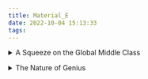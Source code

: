 ```yaml
---
title: Material_E
date: 2022-10-04 15:13:33
tags:
---
```

<details> <summary>A Squeeze on the Global Middle Class</summary>

[Bloomberg Businessweek|April 12, 2021](https://www.magzter.com/stories/Business/Bloomberg-Businessweek/A-Squeeze-on-the-Global-Middle-Class)
An estimated 150 million people slipped down the economic ladder in 2020, the first setback in almost three decades
By Cristina Lindblad
One of the most economically significant trends of the past few decades has been the emergence of a global middle class. __The expectation that this cohort of consumers would continue to grow relentlessly, as rising incomes in developing countries lifted millions out of poverty each year, has been a central assumption in multinationals’ business plans and the portfolio strategies of professional investors.__

You can now add that to the list of economic truths that have been upended by this pandemic. For the first time since the 1990s, the global middle class shrank last year, according to Pew Research Center estimates. About 150 million people tumbled down the economic ladder in 2020, with South Asia and sub-Saharan Africa seeing the biggest declines.

Defining the parameters of this global middle class has long been a contentious exercise. Pew, which has been researching the topic for more than a decade, labels as middle income those making from $10.01 to $20 a day, using data that smooth out differences in purchasing power across countries. In Pew’s analysis, there’s a separate upper-middle-income band made up of those earning $20.01 to $50 a day. (Note that $50 per day falls shy of what a minimum wage worker in the U.S. takes home pretax for an eight-hour day.) Others have opted for a more expansive $10 to $100 a day definition.

Taken together, Pew’s middle-income and upper-middle-income brackets encompass roughly 2.5 billion people—or a third of the world’s population. Buried inside these big numbers are many personal stories. Here we bring you four, from South Africa, Thailand, India, and Brazil. They’re tales of hard-won successes that evaporated overnight, along with well-paying jobs. Of once-accessible luxuries, like steak for dinner or home internet access, now out of reach.

Strivers face a far more uncertain future than in years past. In its latest World Economic Outlook, released in full on April 6, the International Monetary Fund predicts the global economy in 2024 will be 3% smaller than it would have been without the pandemic, largely because developing world governments have less room to spend their way to recovery, as the U.S. and Europe are doing.

The divergences are stark. India will end 2021 with a gross domestic product that’s 5.2% smaller than it would have been otherwise, according to forecasts by Bloomberg Economics. Indonesia’s output will be 9.2% smaller than its pre-crisis trend foretold. The U.S.? Just 1.6% smaller.

The global economy is “bifurcating,” says Carmen Reinhart, the World Bank’s chief economist, who cautions that a rebound in growth rates should not be mistaken for a lasting recovery. One big issue: Immunizations are proceeding far more slowly in poorer countries that have yet to gain the same access to vaccines as the rich world has.

But it goes further than that. Reinhart is concerned that in some countries governments may be forced to switch into austerity mode prematurely because they can’t shoulder their expanded debt loads. And while inflation is muted in the U.S. and Europe, in places such as Brazil food prices are soaring, leading central banks to tighten monetary policy prematurely. “This has been a very long year, and I think the damage has been underestimated,” she says. —Shawn Donnan</details>


<details> <summary>The Nature of Genius </summary>

[raw](https://ieltsmaterial.com/the-nature-of-genius-answers/)

There has always been an interest in geniuses and prodigies. The word ‘genius’, from the Latin gens (= family) and the term ‘genius’, meaning ‘begetter’, comes from the early Roman cult of a divinity as the head of the family. In its earliest form, genius was concerned with the ability of the head of the family, the paterfamilias, to perpetuate himself. Gradually, genius came to represent a person’s characteristics and thence an individual’s highest attributes derived from his ‘genius’ or guiding spirit. Today, people still look to stars or genes, astrology or genetics, in the hope of finding the source of exceptional abilities or personal characteristics.

The concept of genius and of gifts has become part of our folk culture, and attitudes are ambivalent towards them. We envy the gifted and mistrust them. In the mythology of giftedness, it is popularly believed that if people are talented in one area, they must be defective in another, that intellectuals are impractical, that prodigies burn too brightly too soon and burn out, that gifted people are eccentric, that they are physical weaklings, that there’s a thin line between genius and madness, that genius runs in families, that the gifted are so clever they don’t need special help, that giftedness is the same as having a high IQ, that some races are more intelligent or musical or mathematical than others, that genius goes unrecognised and unrewarded, that adversity makes men wise or that people with gifts have a responsibility to use them. Language has been enriched with such terms as ‘highbrow’, ‘egghead’, ‘blue-stocking’, ‘wiseacre’, ‘know-all’, ‘boffin’ and, for many, ‘intellectual’ is a term of denigration.

The nineteenth century saw considerable interest in the nature of genius, and produced not a few studies of famous prodigies. Perhaps for us today, two of the most significant aspects of most of these studies of genius are the frequency with which early encouragement and teaching by parents and tutors had beneficial effects on the intellectual, artistic or musical development of the children but caused great difficulties of adjustment later in their lives, and the frequency with which abilities went unrecognised by teachers and schools. However, the difficulty with the evidence produced by these studies, fascinating as they are in collecting together anecdotes and apparent similarities and exceptions, is that they are not what we would today call norm-referenced. In other words, when, for instance, information is collated about early illnesses, methods of upbringing, schooling, etc., we must also take into account information from other historical sources about how common or exceptional these were at the time. For instance, infant mortality was high and life expectancy much shorter than today, home tutoring was common in the families of the nobility and wealthy, bullying and corporal punishment were common at the best independent schools and, for the most part, the cases studied were members of the privileged classes. It was only with the growth of paediatrics and psychology in the twentieth century that studies could be carried out on a more objective, if still not always very scientific, basis.

Geniuses, however they are defined, are but the peaks which stand out through the mist of history and are visible to the particular observer from his or her particular vantage point. Change the observers and the vantage points, clear away some of the mist, and a different lot of peaks appear. Genius is a term we apply to those whom we recognise for their outstanding achievements and who stand near the end of the continuum of human abilities which reaches back through the mundane and mediocre to the incapable. There is still much truth in Dr Samuel Johnson’s observation, 'The true genius Is a mind of large general powers, accidentally determined to some particular direction’. We may disagree with the ‘general’, for we doubt if all musicians of genius could have become scientists of genius or vice versa, but there is no doubting the accidental determination which nurtured or triggered their gifts into those channels into which they have poured their powers so successfully. Along the continuum of abilities are hundreds of thousands of gifted men and women, boys and girls.

What we appreciate, enjoy or marvel at in thè works of genius or the achievements of prodigies are the manifestations of skills or abilities which are similar to, but so much superior to, our own. But that their minds are not different from our own is demonstrated by the fact that the hard-won discoveries of scientists like Kepler or Einstein become the commonplace knowledge of schoolchildren and the once outrageous shapes and colours of an artist like Paul Klee so soon appear on the fabrics we wear. This does not minimise the supremacy of their achievements, which outstrip our own as the sub-four-minute milers outstrip our jogging.

To think of geniuses and the gifted as having uniquely different brains is only reasonable If we accept that each human brain is uniquely different. The purpose of instruction is to make the US even more different from one another, and in the process of being educated we can learn from the achievements of those more gifted than ourselves. But before we try to emulate geniuses or encourage our children to do so we should note that some of the things we learn from them may prove unpalatable. We may envy their achievements and fame, but we should also recognise the price they may have paid in terms of perseverance, single-mindedness, dedication, restrictions on their personal lives, the demands upon their energies and time, and how often they had to display great courage to preserve their integrity or to make their way to the top.

Genius and giftedness are relative descriptive terms of no real substance. We may, at best, give them some precision by defining them and placing them in a context but, whatever we do, we should never delude ourselves into believing that gifted children or geniuses are different from the rest of humanity, save in the degree to which they have developed the performance of their abilities.</detail>


<details> <summary>Stop Trying to Be Indispensable at Work </summary>
“Be indispensable” is flawed advice. Yes, it may provide some job security but good luck trying to advance in your career.
![image.png](http://tva1.sinaimg.cn/large/008gLLJzgy1h7g26mediqj30pt0i079n.jpg)
You don’t have to do it all.


“Be indispensable.” This commonly given career advice is hard to argue with. No doubt it sounds appealing these days, with a softening economy and layoffs once again dominating the business news. It’s advice I’ve tried to follow for much of my own working life.


But the idea is deeply flawed.


Yes, being indispensable ought to be insurance against getting fired, and getting fired is horrible. Anyone who has been through even a single round of layoffs knows the anxiety it causes, the “Hunger Games”-ish feeling of needing to out-compete one’s friends and colleagues. Indispensability seems like the best armor — but that armor can become a cage.


Sometimes an effort to be indispensable turns an employee into a one-person bottleneck. But if they’re the single point of failure for a project, or the only person who knows how the system works, or the one employee the client is willing to talk to, it can be near impossible for them to leave — whether that’s taking time off for vacation or advancing to a bigger job. 


A boss might reluctantly think, “Janice has really earned a promotion, but we’d need to hire two people to replace her,” or “It’s not fair to keep sending Paul to deal with the angriest customers, but he’s the only one who can talk them down.”


These employees are so valuable in their current jobs that promoting them would create an immediate problem for their managers. In a 2020 survey by LinkedIn, talent professionals said the biggest barrier to internal recruiting was bosses wanting to hold on to their best people. This might not be a problem if those employees are happy, but because so many organizations require a promotion in order to get a raise, indispensable people can quickly become underpaid.


Say Janice were given the opportunity to move into management — maybe she could teach more employees to be as productive as she is, maybe she’d create 12 mini-Janices. With Paul’s hard-won knowledge of customer needs, perhaps he’d be better off in a new role, helping to redesign the product so it doesn’t make people so angry.


But their indispensability — and management’s shortsightedness — keeps them and the whole organization on the hamster wheel. This failure to promote people out of individual roles to that first rung of management is sometimes called a sticky floor, and it especially hurts women and people of color, stunting their careers before they ever have a chance to run into a glass ceiling.


In organizations that lean too heavily on indispensability, valuable people become incentivized to leave to get recognition. A 2022 McKinsey study found that more than 80% of role moves involved someone switching employers; internal promotions remain rare. Most job changes they studied also involved people taking on substantially new skills, indicating that they had abilities their old employer had overlooked. 


When these crucial employees eventually depart, sometimes that’s the first time bosses and colleagues realize the true extent of all the work they handled. It can take months for the team to recover. A paper by MIT economist Simon Jäger and IAB economist Jörg Heining (called “How Substitutable Are Workers? Evidence from Worker Deaths”) concluded that when departed workers can be readily replaced, wages rise as their colleagues quickly pick up the slack. When workers are harder to replace, it has a negative effect that hurts wages for those left behind.


Instead of aspiring to be indispensable, workers and companies should recognize that it’s better for everyone if employees are skilled and valuable but interchangeable. This would mean an employee can leave for vacation with minimal fuss, knowing that her colleagues will handle anything that comes up while she’s out. When workers can easily substitute for each other, their hours can be more predictable and also more flexible.


Interchangeability can even help close the wage gap between men and women: A study of pharmacists by Harvard economists Claudia Goldin and Lawrence Katz found that increased substitutability among pharmacists — thanks to uniform training, computerized customer data and the rise of national chains — has brought the profession some of the highest hourly pay and one of the lowest gender-pay gaps. 


In an organization with skilled, substitutable employees, managers can redistribute work seamlessly when they realize that one person has taken on too much, or that another doesn't have enough to do. It’s not a disaster if someone retires or quits. Customers aren’t upset if they don’t get to talk to a particular person. And when employees fill in for each other, fraud has fewer places to hide; that’s one reason some big banks make vacations mandatory.


If indispensability is so costly, why do we valorize it? Emotionally, it feels gratifying to be needed. And being indispensable might seem like good insurance against getting laid off. But as we’ve seen, that career insurance comes at a high premium. Nor is it foolproof — consider the layoffs rippling through top consulting and law firms over the past few weeks. Did any of those recently fired professionals consider themselves substitutable when they were pulling yet another 80-hour week? More likely, they thought their efforts were uniquely essential. 


Fungibility gets a bad rap. We associate it with being lower-value, with being a cog in a larger machine. But there are a lot of highly skilled, highly paid jobs where workers can step into one another’s shoes: pilots, tax accountants, software developers. Health care is full of examples. If you need surgery, do you forgo pain medication until your preferred anesthesiologist is available?


In most sectors, indispensability is a habit, not a law of physics. Take editing, a profession I’ve been in for almost 20 years. I’ve worked at places where editors substitute for one another, filling in when one is out on vacation, and at places where editors do not. Although it somewhat hurts my ego to admit it, the copy turns out just as well when we stand in for each other.


Indispensability isn’t only costly, it’s unnecessary. There are many other ways to impress one’s boss. Be diligent, meticulous, efficient, respectful, cheerful. Exceed expectations. Minimize errors. Take initiative. Figure out what your boss’s priorities are and make them your own. And let that be enough. ■
BySarah Green Carmichael</detail>



<details> <summary>apes, not angels </summary>
If we want to change our consumerist society, we need greener status signals that appeal to our animal instincts, says Solitaire Townsend.

TAYLOR SWIFT often tops the charts, but her most recent number one has drawn more censure than acclaim. Because, at 8293 tonnes of carbon emitted so far this year, she has been judged the world’s most polluting celebrity in terms of private jet use – easily beating Kylie Jenner, who infamously took a 17-minute flight in hers.

For many of my fellow environmentalists, this carbon-spurting excess reinforces disgust at our celebrity-obsessed, conspicuous-consuming culture. The only thing that will save the world from a greed-triggered apocalypse? Sweeping it all away.

This is a tempting idea, but it has one major snag: when  when environmentalists exhort us to care less about buying cars and clothes, and instead base our lifestyle choices on the planet' s limited resources, they ignore an elemental part of our hominid nature: preoccupation with status.

Status is, of course, the key that unlocks every animal's ultimate goal - breeding rights. Charles Darwin named the status displays rife in nature "honest signalling", noting that male peacocks' ostentatious feathers prove to females that they are so adept at finding food and avoiding predators they can afford to grow big, bright, utterly wasteful plumage. Some deer grow antlers so unwieldy that they become caught in trees for days. Other animals buy jewellery and fast cars. From the forest to the penthouse, all status signals say: "I am successful enough to have more than I need. See my superior genes!"

If wasteful excess is entirely natural, it poses a head-scratcher for environmentalism. We eco-activists emphasise that humans aren't above nature. But we can't have it both ways. If people are no better than any other mammal, how can we banish our natural instincts for status?

This paradox needs untangling, and fast, because massive social and behavioural change has moved centre stage in our struggle to meet the Paris climate agreement.

According to a report by the Intergovernmental Panel on Climate Change, sociocultural change could rapidly save 5 per cent of demand-side carbon. But I fear this gigatonne-level prize could remain unclaimed unless we embrace the realities of being great apes and forget exhortations to act like angels.

Rather than trying to conquer our evolved desire for status, we must switch the symbols used to display it. Luckily, status semiotics are malleable. Throughout history, humans have been wildly creative with ours, from foot-binding in late imperial China to poorer Victorians blackening their teeth with boot polish as only the rich could afford enamel-rotting sugar.

Society is ripe for sustainable status signals. According to a recent eBay report, 52 per cent of UK citizens feel guilty when buying unsustainable products - rising to 71 per cent among young people. And we are all more likely to purchase greener products when we are watched. Perhaps upcycled or rented clothes could carry a distinctive tag that makes sustainability a status display.Maybe travelling by train could earn covetable passport stamps. 

That said, it is in virtual worlds where status symbols have the greatest potential to radically cut material consumption. Your online status and virtual possessions could become more important than anything you own in the real world. That might not sound appealing, but status displays must remain anxiety-inducing, hierarchical and unfair - because that is the point of them.

By shifting from high-carbon, disposable, heavily material symbols to virtual, reusable and sustainable ones, we might buy more time to solve climate change. And if a bunch of great apes can decouple social status from its material impacts, we might just have the effect of angels.
</detail>


<details> <summary> Mental Illness and Dementia </summary>
Why do psychiatric conditions __multiply__ the risk of cognitive decline?

Age is the single biggest risk factor for dementia, with the odds doubling about every five years after age 65. But many things influence those odds for a __given individual__. Genetic vulnerability is a contributor, as are so-called modifiable risk factors such as smoking, cardiovascular disease, social isolation, and impaired hearing and vision. Certain mental conditions, particularly depression and schizophrenia, have also been linked to dementia. But because depression can itself be a sign of cognitive decline, the causality has been a bit muddy. Earlier this year an analysis of data from New Zealand provided the most convincing evidence to date linking many kinds of mental illness with dementia. That study raises important questions about the reasons for this increased risk and what could be done to reduce it.

The study looked at the health records of 1.7 million New Zea-landers born between 1928 and 1967 covering a 30-year period ending in mid-2018. It found that those with a diagnosed mental disorder--such as anxiety disorders, depression or bipolar disorder--had four times the rate of ultimately developing dementia compared with people without such a diagnosis. For those with a psychosis such as schizophrenia, it was six times the rate.
Among people who developed dementia, those with a psychiatric disorder were affected 5.6 years earlier, on average.

The study did not examine biological, social or other reasons for the increased risk, but research on dementia points to several possible explanations. "There might be shared genetic risk factors," suggests psychologist Leah Richmond-Rakerd of the University of Michigan, lead author of the study. Recent studies have found some overlap in genetic markers associated with Alzheimer's disease and those linked to bipolar disorder and to major depression. Long-term use of psychiatric medications could also be playing a role in dementia, but Richmond-Rakerd and her coauthors do not think it is a major contributor.

They suspect that a more significant risk factor is the __chronic__ stress associated with having a psychiatric disorder, which may __degrade__ brain health over time. Studies in animals as well as human autopsy studies have linked chronic stress to a loss of neural connections in the hippocampus, the brain's memory center, which is where Alzheimer's takes a heavy toll. Evidence suggests that stress drives __inflammation__ and __immune dysregulation__ in the body and brain, impacting brain connectivity, says Harvard University neurologist and dementia researcher Steven Arnold. _"If you have fewer connections and synapses to begin with because of stress, then you can't afford to lose as many with aging before it starts to show up as what we might call dementia."_ In other words, people with mental illnesses may have less "__cognitive reserve__"--brainpower that is sufficiently robust to withstand normal aging without obvious losses of function.

Vulnerability in this population may also be linked to their finding it more difficult to lead healthy lives, physically and social-ly, Richmond-Rakerd says. "They might exercise less, or drink alcohol excessively, or have trouble staying socially connected"-all of which increase the risk for dementia. People with certain psychiatric conditions tend to have higher-than-average rates of smoking and fewer years of education, which are also risk factors.

Could a more holistic approach to treating mental illness mitigate the risk for dementia? Researchers tend to think so. In 2020 the British-based Lancet Commission on dementia prevention estimated that four in 10 cases could be prevented or delayed if society did a better job of addressing 12 modifiable risk factors, including such psychosocial contributors as depression, poor social support and low education level. Progress on some of these factors may explain why dementia rates have already fallen 15 percent per decade for the past 30 vears in high-income countries. "We think there are two main reasons: better cardiovascular risk factor control and a big increase in education level, says Kenneth Langa of the University of Michigan, associate director of the Health and Retirement Study, one of the major efforts tracking these trends.

In an ideal world, Langa and other researchers say, efforts to prevent dementia would begin in childhood with strong investments in education and the inculcation of healthy habits. Such efforts would be incorporated into the treatment of depression and other mental illnesses that often emerge in the teen and early adult years. Sadly, we do not live in that ideal world; mental illness continues to be stigmatized and undertreated. But given the high costs to society and the personal tolls exacted by both mental illness and dementia, it's hard to imagine a wiser investment.
</detail>


<details> <summary>Seeing red</summary>
We have projected our hopes and fears onto Mars through the ages.
Even today, the Red Planet still spells adventure, says Stuart Clark

HERE is something about Mars that captivates us. Throughout history, different cultures and individuals have looked at the blood-red beacon in the night sky and filled it with whatever their imaginations associated with the unknown. Across time, Mars has been the celestial embodiment of warrior gods, an astrological talisman of spiritual influence, a venue for utopia and the wellspring of horrors beyond belief. Even today, our relationship with the Red Planet continues to evolve.
Ofthe five planets that are visible to the naked eye,
Mars is easily the most dramatic, and its observable behaviours have informed our cultural interpretations of it. Yet from the flighty apparition of Mercury in the twilight to the extraordinary beauty of Venus in the gathering evening, the unflinching progress of Jupiter and the laboured march of yellowed Saturn, Mars has stiff competition. Still, it stands out for two reasons
The first is its baleful red colour.
The second is that it is the only planet that appears to wax and wane significantly in brightness.
Sometimes it is an unmistakeable beacon, strangely daunting and burning brightly. At other times, it is so faint that it fades to the point ofobscurity against the stars.
Perhaps it is these comings and goings that have piqued our curiosity through the ages, inviting us to speculate. In his

一二:
book The Structure and Dynamics of the Psyche, published in 1960, noted psychiatrist Carl Jung wrote:
"The starry vault of heaven is in truth the open book of cosmic projection." He believed that when we look at celestial objects, we can't help but project our innate hopes and fears onto them.
Indeed, Mars has proven itself to be the perfect venue for such projection, as the vast library of stories set on the Red Planet can attest. Yet these works aren't wholly flights of fancy. The imaginations of writers like H. G. Wells, Ray Bradbury and Arthur C. Clarke were fed by the leading scientific

一二:
investigations of their age.
The late-19th century was a particularly fertile time for interest in Mars. Telescopes were just starting to resolve the planet's surface features, but, due to a strange quirk of human cognition, our brains joined these half-glimpsed landmarks into straight lines. This led to the idea that Mars was a dying planet, with its supposed inhabitants digging canals in a desperate attempt to irrigate the deserts.
So widespread was the belief in Martian life that, in 1891, when Anne Goguet established a prize of 100,000 francs in the name of her

一二:
son, Pierre Guzman, to be awarded to the first person to communicate with extraterrestrials, Martians were excluded from consideration on the grounds that talking to them would be too easy. Despite the canals being thoroughly debunked in the early decades of the 2oth century, they continued to be a motif in fiction until the second half of the century.
These days, we continue to shroud the planet in our hopes and fears. For evidence, look no further than the discussions around Elon Musk's aim to colonise Mars. And, while a view of the planet is lost to so many of us because we live in light-polluted areas, our mental image of Mars is perhaps more vivid than at any other time in history. Thanks to space exploration and the internet, many of us can be on Mars at the click of a mouse.
But why has Mars endured above all other planets in the public consciousness? I believe it is because the more we discover about it. the better it becomes.
It is a world composed of larger-than-life versions of Earth's most exciting landscapes. Mars has taller volcanoes, deeper canyons, colder deserts and larger dust storms. Everything about it spells adventure -and tha

一二:
and that is irresistible tous.</details>



<details> <summary>Our cult of perfection has devalued beauty</summary>

_The ugly truth is that originality in art and design has given way to a bland global uniformity_

Unmoved and slightly bored by the National Gallery's new exhibition of paintings by Raphael, I decide that I have surfeited on perfection. Confronting each harmonious arrangement of babies, fabric and flawless Italian sky, I find my eyes sliding hopefully towards the gift shop. The problem, obviously, is me, not Raphael.

To the people who first loved these pictures in the 16th century each one must have seemed a small zone of perfect sublimity in a chaotic, disfigured world. Today we are accustomed to the perfect. Or a particular, limited idea of the perfect.

To be alive (and connected to the internet) in the 21st century is to have seen more flawlessly beautiful people, sunsets and breakfasts than any human being who has previously lived. Perfection has become commonplace. Faces that would have once inspired local wars are now restricted to powering only moderately successful careers on Instagram.

The twin hallmarks of the modern cult of perfection are blandness and repetition. Search for sunsets on Instagram and you will discover thousands of them - identical reds and pinks burning away in neat rows as if somewhere a central committee issues directives governing the colours and compositions appropriate for photographs of the sky.

Though the internet has tended to divide us politically, its aesthetic effect is homogenising. "Instagram face" describes the ubiquitous ideal of modern beauty characterised by "high, plump cheekbones, full lips and catlike eyes". There are YouTube videos that provide exhaustive instruction in the use of face-tuning apps and makeup to make you look less like yourself and more like everybody else.

Blandness and repetition. Since the invention of the iPhone we have been subjected to the triumphant progress of a kind of infantile minimalism: bright colours; bold, obvious shapes; simple, instantly local eccentricities are shorn away and the world converges legible designs; a horror of ornament or elaboration. This is an aesthetic that offers the same uncomplicated reassurance as the set of a children's TV show. I spot its symptoms everywhere in London: vases in the shape of breasts and buttocks, cafes painted in pastel colours serving bright Instagram-friendly food, the simple blocky covers of (otherwise excellent) novels by Noise Dolan, Meg Mason and Sally Rooney.

These aesthetic tendencies did not begin with social media. In the late 20th century bland corporate minimalism emerged as the imperial style of global capitalism. As Corinthian columns once supported Roman buildings the breadth of the empire from Jordan to Hadrian's Wall, so today identical towers of steel and glass march across the citadels of finance from New York to London to Singapore.

In every one of these cities you can go to bed in a chicly spartan hotel room and rise to a morning flat white in a tasteful café surrounded by glossy-leaved pot plants. In every one of these cities, advertisements present you with ideal images of uncluttered, tastefully upholstered lives that might be lived anywhere at all.

Just as the great civic buildings of Rome were the incarnation of Roman power, so 21st-century minimalism embodies the values of international commerce. Because commerce depends on advertising, modern design values the direct, infantilising, eye-catching language of adverts.

Hence the bum-shaped vases, bold colours and unadorned book-covers.
Hence the London skyscrapers built ir big, babyish shapes - the Shard, the Cheesegrater, the Walkie-Talkie, the Gherkin - which aspire all too desperately to "iconic" status. And as the highest value of commerce is efficiency and value for money, so infantile minimalism is ostentatiously suspicious of waste, eschewing ornament for clean monotonous lines. We must make do instead with the bland but cost-effective consolations of colour and form.

Most of all. infantile minimalism is a style that must make sense anywhere. Norman Foster's profits are healthiest when he can build his silvery leviathans in any city in the world. Apple's iPhones must fit in as easily in Tokyo as California. Every Instagram breakfast must garner

一二:
likes as efficiently among followers in Europe as in America. And so local eccentricities are shorn away and the world converges on a narrow set of idealised, endlessly repeatable forms.

When the mayor of London, Sadig Khan, described the newly opened Crossrail stations - those barren monochrome concourses - as modern "cathedrals" he was right, but the thought is depressing, not inspiring. When I was a child, the old Tottenham Court Road station with its escalators descending through
Eduardo Paolozzis mosaiced arches seemed to me like a magic cavern. It was unique to London. It only made sense there. The new Tottenham Court Road station, built for Crossrail, would not seem out of place in China or Singapore or America or anywhere at all. Nobody could find it really ugly or objectionable.

Our world is more tasteful than ever, an effect the internet has accelerated. The safest speech online is completely inoffensive. So is the most successful design. But art thrives on local oddness, eccentricity and even offence. When WH Auden wrote that it was his "hope to be, like some valley cheese, local, but prized elsewhere" he spoke for all artists.

Beautiful things can be odd and uneven. 'They spring from local particularity and are not pre-engineered for the appreciation of a global audience.
Too late. We are surrounded by a bland monotonous perfection that has impoverished our idea of beauty.
And so I find myself standing in front of a painting by Raphael and yawning.</details>


[Protests against strict COVID-zero policy are sweeping China.](https://theconversation.com/protests-against-strict-covid-zero-policy-are-sweeping-china-its-anyones-guess-what-happens-now-195442)

中国的 COVID 措施是世界上最严格的措施之一，因为它继续寻求封锁以抑制病毒

毫无疑问，变革的压力是存在的，尽管很难预测如何实现这一目标。
